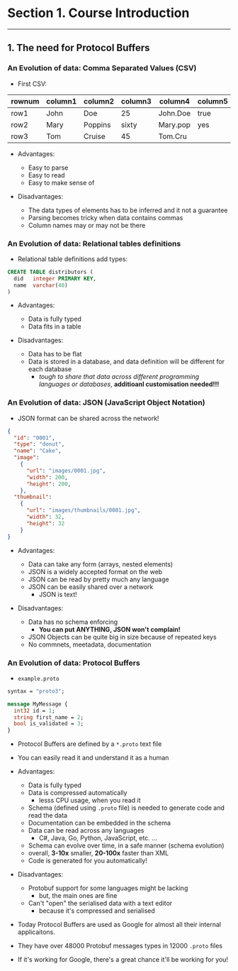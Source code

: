 # Section 1. Course Introduction 

---

## 1. The need for Protocol Buffers

### An Evolution of data: **Comma Separated Values (CSV)**

* First CSV:

| rownum | column1 | column2 | column3 | column4 | column5 | column6 |
| --- | --- | --- | --- | --- | --- | --- |
| row1 | John | Doe | 25 | John.Doe | true | OK |
| row2 | Mary | Poppins | sixty | Mary.pop | yes | OK |
| row3 | Tom | Cruise | 45 | Tom.Cru |  |  |

* Advantages:
  * Easy to parse
  * Easy to read
  * Easy to make sense of

* Disadvantages:
  * The data types of elements has to be inferred and it not a guarantee
  * Parsing becomes tricky when data contains commas
  * Column names may or may not be there

### An Evolution of data: **Relational tables definitions**

* Relational table definitions add types:

```sql
CREATE TABLE distributors (
  did   integer PRIMARY KEY,
  name  varchar(40)
)
```

* Advantages:
  * Data is fully typed
  * Data fits in a table

* Disadvantages:
  * Data has to be flat
  * Data is stored in a database, and data definition will be different for each database
    * *tough to share that data across different programming languages or databases*, **additioanl customisation needed!!!**

### An Evolution of data: **JSON (JavaScript Object Notation)**

* JSON format can be shared across the network!

```json
{
  "id": "0001",
  "type": "donut",
  "name": "Cake",
  "image":
    {
      "url": "images/0001.jpg",
      "width": 200,
      "height": 200,
    },
  "thumbnail":
    {
      "url": "images/thumbnails/0001.jpg",
      "width": 32,
      "height": 32
    }
}
```

* Advantages:
  * Data can take any form (arrays, nested elements)
  * JSON is a widely accepted format on the web
  * JSON can be read by pretty much any language
  * JSON can be easily shared over a network
    * JSON is text!

* Disadvantages:
  * Data has no schema enforcing
    * **You can put ANYTHING, JSON won't complain!**
  * JSON Objects can be quite big in size because of repeated keys
  * No commnets, meetadata, documentation

### An Evolution of data: **Protocol Buffers**

* `example.proto`

```proto
syntax = "proto3";

message MyMessage {
  int32 id = 1;
  string first_name = 2;
  bool is_validated = 3;
}
```

* Protocol Buffers are defined by a `*.proto` text file
* You can easily read it and understand it as a human

* Advantages:
  * Data is fully typed
  * Data is compressed automatically
    * lesss CPU usage, when you read it
  * Schema (defined using `.proto` file) is needed to generate code and read the data
  * Documentation can be embedded in the schema
  * Data can be read across any languages
    * C#, Java, Go, Python, JavaScript, etc. ...
  * Schema can evolve over time, in a safe manner (schema evolution)
  * overall, **3-10x** smaller, **20-100x** faster than XML
  * Code is generated for you automatically!

* Disadvantages:
  * Protobuf support for some languages might be lacking 
    * but, the main ones are fine
  * Can't "open" the serialised data with a text editor
    * because it's compressed and serialised

* Today Protocol Buffers are used as Google for almost all their internal applicaitons. 
* They have over 48000 Protobuf messages types in 12000 `.proto` files
* If it's working for Google, there's a great chance it'll be working for you!
